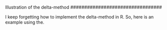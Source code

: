 Illustration of the delta-method
#################################

I keep forgetting how to implement the delta-method in R. So, here is an example using the.
